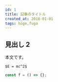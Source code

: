 ```yaml
---
id: 1
title: 記事のタイトル
created_at: 2018-01-01
tags: hoge,fuga
---
```


## 見出し 2

本文です。

`$E = mc^2$`

```javascript
const f = () => {};
```
